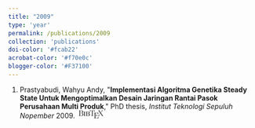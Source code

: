```yaml
---
title: "2009"
type: 'year'
permalink: /publications/2009
collection: 'publications'
doi-color: '#fcab22'
acrobat-color: '#f70e0c'
blogger-color: '#F37100'
---
```

1. Prastyabudi, Wahyu Andy, "**Implementasi Algoritma Genetika Steady State Untuk Mengoptimalkan Desain Jaringan Rantai Pasok Perusahaan Multi Produk**," PhD thesis, *Institut Teknologi Sepuluh Nopember* 2009. &nbsp;<a href='/publications/bibtex#prastyabudi2009implementasi' target='_blank' class='btn btn--mcwbibtex'><img src='../images/BibTeX_logo-16px-high.png'/></a>
